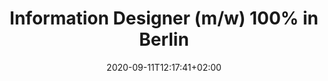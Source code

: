 ---
# Title to be displayed with a short description (max. 110 characters)
title: "Information Designer (m/w) 100% in Berlin"
date: 2020-09-11T12:17:41+02:00
expirydate: 2020-11-11
draft: false
sitemap_exclude: true
# Name of the company (with department if you want) (e.g. "Wikimedia Foundation, Technology")
place: "NZZ"
# Date when the job will start; leave out if starting is flexible; afterwards the listing will disappear (date format "2020-02-02" YYYY-MM-DD)
start: ""
# Direct link to the job offering (e.g. "https://boards.greenhouse.io/wikimedia/jobs/2083317?gh_src=fd611a951")
link: "https://karriere.nzz.ch/offene-stellen/information-designer-m-w-in-berlin/a9ae0b32-ed16-4315-a4dc-cbfdeaa477fb"
---